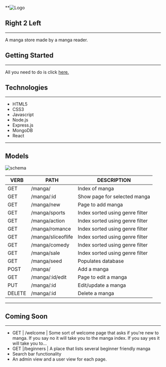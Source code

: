 **![Logo](https://i.imgur.com/5LbFg9P.png)
## Right 2 Left
---
A manga store made by a manga reader.

## Getting Started
---
All you need to do is click  [here.](https://left-2-right.herokuapp.com/manga)

## Technologies
---
- HTML5
- CSS3
- Javascript
- Node.js
- Express.js
- MongoDB
- React


---

## Models

![schema](https://i.imgur.com/iGtq7Ak.png)

   VERB 		 | 		  PATH 		 |  	 DESCRIPTION
------------ | ------------- | -------------------
GET | /manga/ | Index of manga |
GET | /manga/:id | Show page for selected manga |
GET | /manga/new | Page to add manga |
GET | /manga/sports | Index sorted using genre filter |
GET | /manga/action | Index sorted using genre filter |
GET | /manga/romance | Index sorted using genre filter |
GET | /manga/sliceoflife | Index sorted using genre filter |
GET | /manga/comedy | Index sorted using genre filter |
GET | /manga/sale | Index sorted using genre filter |
GET | /manga/seed | Populates database |
POST | /manga/ | Add a manga |
GET | /manga/:id/edit | Page to edit a manga |
PUT | /manga/:id | Edit/update a manga |
DELETE | /manga/:id | Delete a manga |

---



## Coming Soon
---


- GET | /welcome | Some sort of welcome page that asks if you're new to manga. If you say no it will take you to the manga index. If you say yes it will take you to...
- GET |/beginners | A place that lists several beginner friendly manga
- Search bar functionality
- An admin view and a user view for each page.